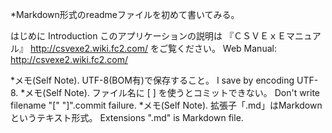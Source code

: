 ﻿*Markdown形式のreadmeファイルを初めて書いてみる。

はじめに
Introduction
このアプリケーションの説明は 『ＣＳＶＥｘＥマニュアル』 http://csvexe2.wiki.fc2.com/ をご覧ください。
Web Manual: http://csvexe2.wiki.fc2.com/

*メモ(Self Note). UTF-8(BOM有)で保存すること。 I save by encoding UTF-8.
*メモ(Self Note). ファイル名に [ ] を使うとコミットできない。 Don't write filename "[" "]".commit failure.
*メモ(Self Note). 拡張子「.md」はMarkdownというテキスト形式。 Extensions ".md" is Markdown file.
